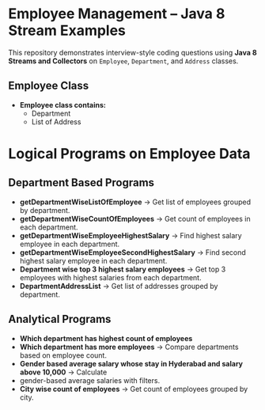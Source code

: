 # Employee Management – Java 8 Stream Examples

This repository demonstrates interview-style coding questions using **Java 8 Streams and Collectors** on `Employee`, `Department`, and `Address` classes.

## Employee Class
- **Employee class contains:**
  - Department
  - List of Address

# Logical Programs on Employee Data

## Department Based Programs
- **getDepartmentWiseListOfEmployee** → Get list of employees grouped by department.
- **getDepartmentWiseCountOfEmployees** → Get count of employees in each department.
- **getDepartmentWiseEmployeeHighestSalary** → Find highest salary employee in each department.
- **getDepartmentWiseEmployeeSecondHighestSalary** → Find second highest salary employee in each department.
- **Department wise top 3 highest salary employees** → Get top 3 employees with highest salaries from each department.
- **DepartmentAddressList** → Get list of addresses grouped by department.

## Analytical Programs
- **Which department has highest count of employees**  
- **Which department has more employees** → Compare departments based on employee count.
- **Gender based average salary whose stay in Hyderabad and salary above 10,000** → Calculate
- gender-based average salaries with filters.
- **City wise count of employees** → Get count of employees grouped by city.

